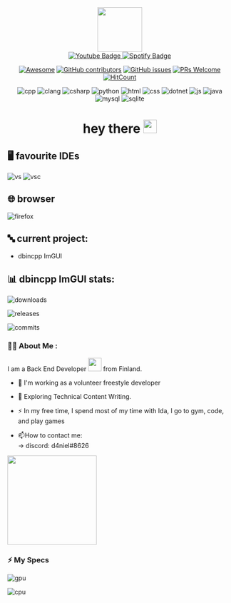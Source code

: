 <div id="header" align="center">
<img src="https://media2.giphy.com/media/qgQUggAC3Pfv687qPC/200.webp?cid=ecf05e47tgjtnaly5vzqpc538crh5mozcosfgnrfmv5r54tf&rid=200.webp&ct=g" width="100"/>
</div>
<div align="center">
 <a href="https://www.youtube.com/channel/UC-PdAQFjgvjWuDECglST_ww/featured">
    <img src="https://img.shields.io/badge/YouTube-red?style=for-the-badge&logo=youtube&logoColor=white" alt="Youtube Badge"/>
 </a>
 <a href="https://open.spotify.com/playlist/1W6nBhYhHvoVgdoFrukvdx?si=911a2bfd7e1b4ebf">
    <img src="https://img.shields.io/badge/Spotify-1ED760?&style=for-the-badge&logo=spotify&logoColor=white" alt="Spotify Badge"/>
 </a>

[![Awesome](https://awesome.re/badge.svg)](https://awesome.re) 
 [![GitHub contributors](https://img.shields.io/github/contributors/d4niell/dbincpp-ImGUI)](https://github.com/d4niell/dbincpp-ImGUI/graphs/contributors) 
 [![GitHub issues](https://img.shields.io/github/issues/coderjojo/creative-profile-readme)](https://github.com/d4niell/dbincpp-ImGUI/issues) 
 [![PRs Welcome](https://img.shields.io/badge/PRs-welcome-brightgreen.svg?style=flat-square)](https://github.com/coderjojo/creative-profile-readme/pulls) 
 [![HitCount](https://views.whatilearened.today/views/github/d4niell/d4niell.svg)](https://github.com/d4niell/d4niell)
 
 
  ![cpp](https://img.shields.io/badge/C%2B%2B-00599C?style=for-the-badge&logo=c%2B%2B&logoColor=white)
 ![clang](https://img.shields.io/badge/C-00599C?style=for-the-badge&logo=c&logoColor=white)
 ![csharp](https://img.shields.io/badge/C%23-239120?style=for-the-badge&logo=c-sharp&logoColor=white)
 ![python](https://img.shields.io/badge/Python-3776AB?style=for-the-badge&logo=python&logoColor=white)
 ![html](https://img.shields.io/badge/HTML-239120?style=for-the-badge&logo=html5&logoColor=white)
 ![css](https://img.shields.io/badge/CSS-239120?&style=for-the-badge&logo=css3&logoColor=white)
 ![dotnet](https://img.shields.io/badge/.NET-5C2D91?style=for-the-badge&logo=.net&logoColor=white)
 ![js](https://img.shields.io/badge/JavaScript-F7DF1E?style=for-the-badge&logo=javascript&logoColor=black)
 ![java](https://img.shields.io/badge/Java-ED8B00?style=for-the-badge&logo=java&logoColor=white)
 ![mysql](https://img.shields.io/badge/MySQL-00000F?style=for-the-badge&logo=mysql&logoColor=white)
 ![sqlite](https://img.shields.io/badge/SQLite-07405E?style=for-the-badge&logo=sqlite&logoColor=white)
 </div>

 <div align="center">
  <h1>
  hey there
  <img src="https://media.giphy.com/media/hvRJCLFzcasrR4ia7z/giphy.gif" width="30px"/>
</h1>
    </div>

## 🖥️ favourite IDEs     
   ![vs](https://img.shields.io/badge/Visual_Studio-5C2D91?style=for-the-badge&logo=visual%20studio&logoColor=white)
   ![vsc](https://img.shields.io/badge/Visual_Studio_Code-0078D4?style=for-the-badge&logo=visual%20studio%20code&logoColor=white)
## 🌐 browser
![firefox](https://img.shields.io/badge/Firefox_Browser-FF7139?style=for-the-badge&logo=Firefox-Browser&logoColor=white)
   
## 🔤 current project:

- dbincpp ImGUI

## 📊 dbincpp ImGUI stats:

![downloads](https://img.shields.io/github/downloads/d4niell/dbincpp-ImGUI/total.svg)

![releases](https://img.shields.io/github/release/d4niell/dbincpp-ImGUI.svg)

![commits](https://img.shields.io/github/commits-since/d4niell/dbincpp-ImGUI/v1.0.0.svg)
   
### :woman_technologist: About Me :
I am a Back End Developer <img src="https://media.giphy.com/media/WUlplcMpOCEmTGBtBW/giphy.gif" width="30"> from Finland.
- :telescope: I'm working as a volunteer freestyle developer

- :seedling: Exploring Technical Content Writing.

- :zap: In my free time, I spend most of my time with Ida, I go to gym, code, and play games

- :mailbox:How to contact me:  
-> discord: d4niel#8626

<div>
 <img src= "https://github-readme-stats.vercel.app/api?username=d4niell" width "40px" height="200"/>
          
</div>

### :zap: My Specs

![gpu](https://img.shields.io/badge/NVIDIA-RTX2060-76B900?style=for-the-badge&logo=nvidia&logoColor=white)

![cpu](https://img.shields.io/badge/Intel-Core_i5_7th-0071C5?style=for-the-badge&logo=intel&logoColor=white)
